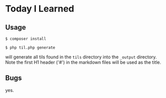 # Today I Learned

## Usage

    $ composer install
    
    $ php til.php generate

will generate all tils found in the `tils` directory into the `_output` directory. Note the first 
H1 header ('#') in the markdown files will be used as the title.


## Bugs

yes.
